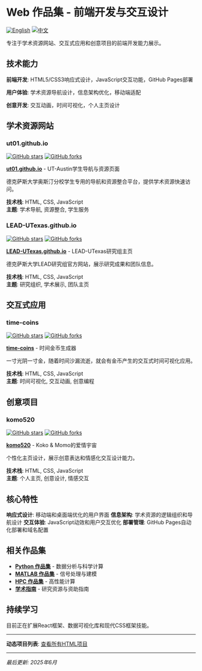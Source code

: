 # Web 作品集 - 前端开发与交互设计

[![English](https://img.shields.io/badge/lang-English-blue.svg)](README.md)
[![中文](https://img.shields.io/badge/lang-中文-brown.svg)](README.CN.md)

专注于学术资源网站、交互式应用和创意项目的前端开发能力展示。

## 技术能力

**前端开发**: HTML5/CSS3响应式设计，JavaScript交互功能，GitHub Pages部署

**用户体验**: 学术资源导航设计，信息架构优化，移动端适配

**创意开发**: 交互动画，时间可视化，个人主页设计

## 学术资源网站

### ut01.github.io
[![GitHub stars](https://img.shields.io/github/stars/ut01/ut01.github.io)](https://github.com/ut01/ut01.github.io)
[![GitHub forks](https://img.shields.io/github/forks/ut01/ut01.github.io)](https://github.com/ut01/ut01.github.io/fork)

**[ut01.github.io](https://github.com/ut01/ut01.github.io)** - UT-Austin学生导航与资源页面

德克萨斯大学奥斯汀分校学生专用的导航和资源整合平台，提供学术资源快速访问。

**技术栈**: HTML, CSS, JavaScript  
**主题**: 学术导航, 资源整合, 学生服务

### LEAD-UTexas.github.io
[![GitHub stars](https://img.shields.io/github/stars/ktwu01/LEAD-UTexas.github.io)](https://github.com/ktwu01/LEAD-UTexas.github.io)
[![GitHub forks](https://img.shields.io/github/forks/ktwu01/LEAD-UTexas.github.io)](https://github.com/ktwu01/LEAD-UTexas.github.io/fork)

**[LEAD-UTexas.github.io](https://github.com/ktwu01/LEAD-UTexas.github.io)** - LEAD-UTexas研究组主页

德克萨斯大学LEAD研究组官方网站，展示研究成果和团队信息。

**技术栈**: HTML, CSS, JavaScript  
**主题**: 研究组织, 学术展示, 团队主页

## 交互式应用

### time-coins
[![GitHub stars](https://img.shields.io/github/stars/ktwu01/time-coins)](https://github.com/ktwu01/time-coins)
[![GitHub forks](https://img.shields.io/github/forks/ktwu01/time-coins)](https://github.com/ktwu01/time-coins/fork)

**[time-coins](https://github.com/ktwu01/time-coins)** - 时间金币生成器

一寸光阴一寸金，随着时间沙漏流逝，就会有金币产生的交互式时间可视化应用。

**技术栈**: HTML, CSS, JavaScript  
**主题**: 时间可视化, 交互动画, 创意编程

## 创意项目

### komo520
[![GitHub stars](https://img.shields.io/github/stars/ktwu01/komo520)](https://github.com/ktwu01/komo520)
[![GitHub forks](https://img.shields.io/github/forks/ktwu01/komo520)](https://github.com/ktwu01/komo520/fork)

**[komo520](https://github.com/ktwu01/komo520)** - Koko & Momo的爱情宇宙

个性化主页设计，展示创意表达和情感化交互设计能力。

**技术栈**: HTML, CSS, JavaScript  
**主题**: 个人主页, 创意设计, 情感交互

## 核心特性

**响应式设计**: 移动端和桌面端优化的用户界面
**信息架构**: 学术资源的逻辑组织和导航设计
**交互体验**: JavaScript动效和用户交互优化
**部署管理**: GitHub Pages自动化部署和域名配置

## 相关作品集

- **[Python 作品集](../python/)** - 数据分析与科学计算
- **[MATLAB 作品集](../matlab/)** - 信号处理与建模
- **[HPC 作品集](../hpc/)** - 高性能计算
- **[学术指南](../academic/)** - 研究资源与资助指南

## 持续学习

目前正在扩展React框架、数据可视化库和现代CSS框架技能。

---

**动态项目列表**: [查看所有HTML项目](https://github.com/ktwu01?tab=repositories&q=&type=&language=html&sort=)

---

*最后更新: 2025年6月*
